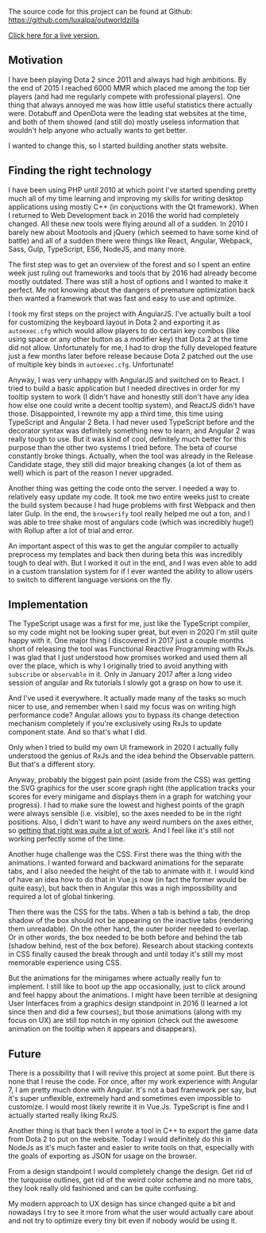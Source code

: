 The source code for this project can be found at Github:  
https://github.com/luxalpa/outworldzilla

[Click here for a live version.](http://outworldzilla.luxalpa.io)

## Motivation

I have been playing Dota 2 since 2011 and always had high ambitions. By the end of 2015 I reached 6000 MMR which placed me among the top tier players (and had me regularly compete with professional players). One thing that always annoyed me was how little useful statistics there actually were. Dotabuff and OpenDota were the leading stat websites at the time, and both of them showed (and still do) mostly useless information that wouldn't help anyone who actually wants to get better.

I wanted to change this, so I started building another stats website.

## Finding the right technology

I have been using PHP until 2010 at which point I've started spending pretty much all of my time learning and improving my skills for writing desktop applications using mostly C++ (in conjuctions with the Qt framework). When I returned to Web Development back in 2016 the world had completely changed. All these new tools were flying around all of a sudden.  In 2010 I barely new about Mootools and jQuery (which seemed to have some kind of battle) and all of a sudden there were things like React, Angular, Webpack, Sass, Gulp, TypeScript, ES6, NodeJS, and many more.

The first step was to get an overview of the forest and so I spent an entire week just ruling out frameworks and tools that by 2016 had already become mostly outdated. There was still a host of options and I wanted to make it perfect. Me not knowing about the dangers of premature optimization back then wanted a framework that was fast and easy to use and optimize.

I took my first steps on the project with AngularJS. I've actually built a tool for customizing the keyboard layout in Dota 2 and exporting it as `autoexec.cfg` which would allow players to do certain key combos (like using space or any other button as a modifier key) that Dota 2 at the time did not allow. Unfortunately for me, I had to drop the fully developed feature just a few months later before release because Dota 2 patched out the use of multiple key binds in `autoexec.cfg`. Unfortunate!

Anyway, I was very unhappy with AngularJS and switched on to React. I tried to build a basic application but I needed directives in order for my tooltip system to work (I didn't have and honestly still don't have any idea how else one could write a decent tooltip system), and ReactJS didn't have those. Disappointed, I rewrote my app a third time, this time using TypeScript and Angular 2 Beta. I had never used TypeScript before and the decorator syntax was definitely something new to learn, and Angular 2 was really tough to use. But it was kind of cool, definitely much better for this purpose than the other two systems I tried before. The beta of course constantly broke things. Actually, when the tool was already in the Release Candidate stage, they still did major breaking changes (a lot of them as well) which is part of the reason I never upgraded.

Another thing was getting the code onto the server. I needed a way to relatively easy update my code. It took me two entire weeks just to create the build system because I had huge problems with first Webpack and then later Gulp. In the end, the `browserify` tool really helped me out a ton, and I was able to tree shake most of angulars code (which was incredibly huge!) with Rollup after a lot of trial and error.

An important aspect of this was to get the angular compiler to actually preprocess my templates and back then during beta this was incredibly tough to deal with. But I worked it out in the end, and I was even able to add in a custom translation system for if I ever wanted the ability to allow users to switch to different language versions on the fly.

## Implementation

The TypeScript usage was a first for me, just like the TypeScript compiler, so my code might not be looking super great, but even in 2020 I'm still quite happy with it. One major thing I discovered in 2017 just a couple months short of releasing the tool was Functional Reactive Programming with RxJs. I was glad that I just understood how promises worked and used them all over the place, which is why I originally tried to avoid anything with `subscribe` or `observable` in it. Only in January 2017 after a long video session of angular and Rx tutorials I slowly got a grasp on how to use it.

And I've used it everywhere. It actually made many of the tasks so much nicer to use, and remember when I said my focus was on writing high performance code? Angular allows you to bypass its change detection mechanism completely if you're exclusively using RxJs to update component state. And so that's what I did.

Only when I tried to build my own UI framework in 2020 I actually fully understood the genius of RxJs and the idea behind the Observable pattern. But that's a different story.

Anyway, probably the biggest pain point (aside from the CSS) was getting the SVG graphics for the user score graph right (the application tracks your scores for every minigame and displays them in a graph for watching your progress). I had to make sure the lowest and highest points of the graph were always sensible (i.e. visible), so the axes needed to be in the right positions. Also, I didn't want to have any weird numbers on the axes either, so [getting that right was quite a lot of work](https://github.com/luxalpa/outworldzilla/blob/4e833678a7c0df98dc3386f4c59de2686478a65d/script/graph.component.ts#L101). And I feel like it's still not working perfectly some of the time.

Another huge challenge was the CSS. First there was the thing with the animations. I wanted forward and backward animations for the separate tabs, and I also needed the height of the tab to animate with it. I would kind of have an idea how to do that in Vue.js now (in fact the former would be quite easy), but back then in Angular this was a nigh impossibility and required a lot of global tinkering.

Then there was the CSS for the tabs. When a tab is behind a tab, the drop shadow of the box should not be appearing on the inactive tabs (rendering them unreadable). On the other hand, the outer border needed to overlap. Or in other words, the box needed to be both before and behind the tab (shadow behind, rest of the box before). Research about stacking contexts in CSS finally caused the break through and until today it's still my most memorable experience using CSS.

But the animations for the minigames where actually really fun to implement. I still like to boot up the app occasionally, just to click around and feel happy about the animations. I might have been terrible at designing User Interfaces from a graphics design standpoint in 2016 (I learned a lot since then and did a few courses), but those animations (along with my focus on UX) are still top notch in my opinion (check out the awesome animation on the tooltip when it appears and disappears).

## Future

There is a possibility that I will revive this project at some point. But there is none that I reuse the code. For once, after my work experience with Angular 7, I am pretty much done with Angular. It's not a bad framework per say, but it's super unflexible, extremely hard and sometimes even impossible to customize. I would most likely rewrite it in Vue.Js. TypeScript is fine and I actually started really liking RxJS.

Another thing is that back then I wrote a tool in C++ to export the game data from Dota 2 to put on the website. Today I would definitely do this in NodeJs as it's much faster and easier to write tools on that, especially with the goals of exporting as JSON for usage on the browser.

From a design standpoint I would completely change the design. Get rid of the turquoise outlines, get rid of the weird color scheme and no more tabs, they look really old fashioned and can be quite confusing.

My modern approach to UX design has since changed quite a bit and nowadays I try to see it more from what the user would actually care about and not try to optimize every tiny bit even if nobody would be using it.
